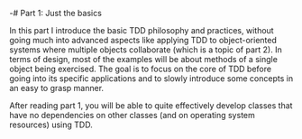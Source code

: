 -# Part 1: Just the basics

In this part I introduce the basic TDD philosophy and practices, without going much into advanced aspects like applying TDD to object-oriented systems where multiple objects collaborate (which is a topic of part 2). In terms of design, most of the examples will be about methods of a single object being exercised. The goal is to focus on the core of TDD before going into its specific applications and to slowly introduce some concepts in an easy to grasp manner. 

After reading part 1, you will be able to quite effectively develop classes that have no dependencies on other classes (and on operating system resources) using TDD.
